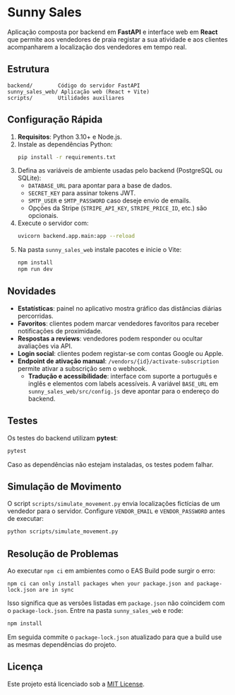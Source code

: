 # Sunny Sales

Aplicação composta por backend em **FastAPI** e interface web em **React** que permite aos vendedores de praia registar a sua atividade e aos clientes acompanharem a localização dos vendedores em tempo real.

## Estrutura

```
backend/        Código do servidor FastAPI
sunny_sales_web/ Aplicação web (React + Vite)
scripts/        Utilidades auxiliares
```

## Configuração Rápida

1. **Requisitos**: Python 3.10+ e Node.js.
2. Instale as dependências Python:
   ```bash
   pip install -r requirements.txt
   ```
3. Defina as variáveis de ambiente usadas pelo backend (PostgreSQL ou SQLite):
   - `DATABASE_URL` para apontar para a base de dados.
   - `SECRET_KEY` para assinar tokens JWT.
   - `SMTP_USER` e `SMTP_PASSWORD` caso deseje envio de emails.
   - Opções da Stripe (`STRIPE_API_KEY`, `STRIPE_PRICE_ID`, etc.) são opcionais.
4. Execute o servidor com:
   ```bash
   uvicorn backend.app.main:app --reload
   ```
5. Na pasta `sunny_sales_web` instale pacotes e inicie o Vite:
   ```bash
   npm install
   npm run dev
   ```

## Novidades

- **Estatísticas**: painel no aplicativo mostra gráfico das distâncias diárias percorridas.
- **Favoritos**: clientes podem marcar vendedores favoritos para receber notificações de proximidade.
- **Respostas a reviews**: vendedores podem responder ou ocultar avaliações via API.
- **Login social**: clientes podem registar-se com contas Google ou Apple.
- **Endpoint de ativação manual**: `/vendors/{id}/activate-subscription` permite ativar a subscrição sem o webhook.
  - **Tradução e acessibilidade**: interface com suporte a português e inglês e elementos com labels acessíveis.
    A variável `BASE_URL` em `sunny_sales_web/src/config.js` deve apontar para o endereço do backend.

## Testes

Os testes do backend utilizam **pytest**:
```bash
pytest
```

Caso as dependências não estejam instaladas, os testes podem falhar.

## Simulação de Movimento

O script `scripts/simulate_movement.py` envia localizações fictícias de um vendedor para o servidor. Configure `VENDOR_EMAIL` e `VENDOR_PASSWORD` antes de executar:
```bash
python scripts/simulate_movement.py
```

## Resolução de Problemas

Ao executar `npm ci` em ambientes como o EAS Build pode surgir o erro:

```
npm ci can only install packages when your package.json and package-lock.json are in sync
```

Isso significa que as versões listadas em `package.json` não coincidem com o
`package-lock.json`. Entre na pasta `sunny_sales_web` e rode:

```bash
npm install
```

Em seguida commite o `package-lock.json` atualizado para que a build use as
mesmas dependências do projeto.

## Licença

Este projeto está licenciado sob a [MIT License](LICENSE).
